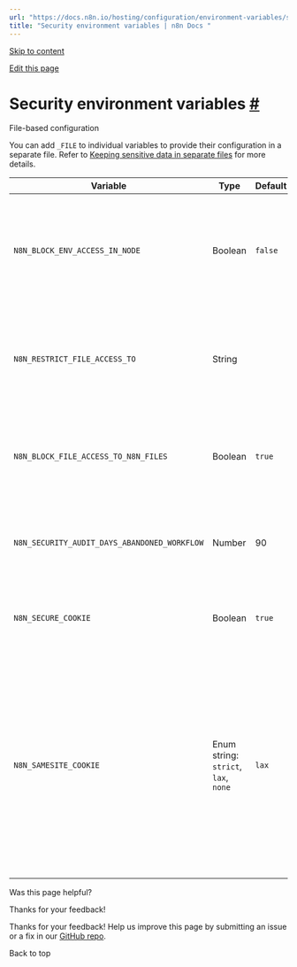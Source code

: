```yaml
---
url: "https://docs.n8n.io/hosting/configuration/environment-variables/security/"
title: "Security environment variables | n8n Docs "
---
```


[Skip to content](https://docs.n8n.io/hosting/configuration/environment-variables/security/#security-environment-variables)

[Edit this page](https://github.com/n8n-io/n8n-docs/edit/main/docs/hosting/configuration/environment-variables/security.md "Edit this page")

# Security environment variables [\#](https://docs.n8n.io/hosting/configuration/environment-variables/security/\#security-environment-variables "Permanent link")

File-based configuration

You can add `_FILE` to individual variables to provide their configuration in a separate file. Refer to [Keeping sensitive data in separate files](https://docs.n8n.io/hosting/configuration/configuration-methods/#keeping-sensitive-data-in-separate-files) for more details.

| Variable | Type | Default | Description |
| --- | --- | --- | --- |
| `N8N_BLOCK_ENV_ACCESS_IN_NODE` | Boolean | `false` | Whether to allow users to access environment variables in expressions and the Code node (false) or not (true). |
| `N8N_RESTRICT_FILE_ACCESS_TO` | String |  | Limits access to files in these directories. Provide multiple files as a colon-separated list (" `:`"). |
| `N8N_BLOCK_FILE_ACCESS_TO_N8N_FILES` | Boolean | `true` | Set to `true` to block access to all files in the `.n8n` directory and user defined configuration files. |
| `N8N_SECURITY_AUDIT_DAYS_ABANDONED_WORKFLOW` | Number | 90 | Number of days to consider a workflow abandoned if it's not executed. |
| `N8N_SECURE_COOKIE` | Boolean | `true` | Ensures that cookies are only sent over HTTPS, enhancing security. |
| `N8N_SAMESITE_COOKIE` | Enum string: `strict`, `lax`, `none` | `lax` | Controls cross-site cookie behavior ( [learn more](https://developer.mozilla.org/en-US/docs/Web/HTTP/Headers/Set-Cookie/SameSite)):<br>- `strict`: Sent only for first-party requests.<br>- `lax` (default): Sent with top-level navigation requests.<br>- `none`: Sent in all contexts (requires HTTPS). |

Was this page helpful?






Thanks for your feedback!






Thanks for your feedback! Help us improve this page by submitting an issue or a fix in our [GitHub repo](https://github.com/n8n-io/n8n-docs).


Back to top